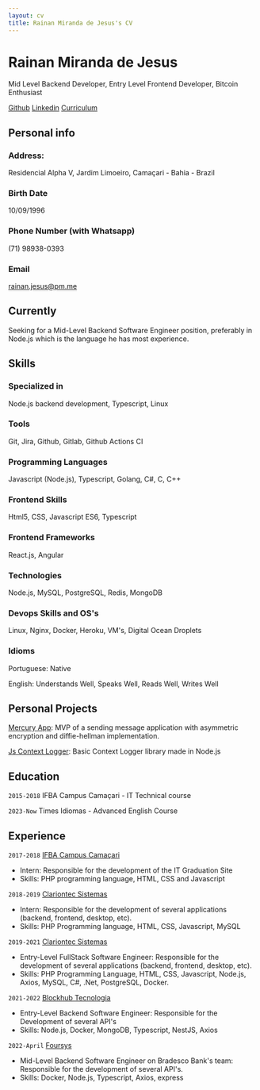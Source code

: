 ```yaml
---
layout: cv
title: Rainan Miranda de Jesus's CV
---
```

# Rainan Miranda de Jesus
Mid Level Backend Developer, Entry Level Frontend Developer, Bitcoin Enthusiast

<div id="webaddress">
    <a href="https://github.com/rainanDeveloper" target="_blank">Github</a>
    <a href="https://www.linkedin.com/in/rainanmjesus/" target="_blank">Linkedin</a>
    <a href="https://rainandeveloper.github.io/cv/" target="_blank">Curriculum</a>
</div>

## Personal info

### Address: 

Residencial Alpha V, Jardim Limoeiro, Camaçari - Bahia - Brazil

### Birth Date

10/09/1996

### Phone Number (with Whatsapp)

(71) 98938-0393

### Email

<a href="mailto:rainan.jesus@pm.me">rainan.jesus@pm.me</a>

## Currently

Seeking for a Mid-Level Backend Software Engineer position, preferably in Node.js which is the language he has most experience.

## Skills

### Specialized in

Node.js backend development, Typescript, Linux

### Tools

Git, Jira, Github, Gitlab, Github Actions CI

### Programming Languages

Javascript (Node.js), Typescript, Golang, C#, C, C++

### Frontend Skills

Html5, CSS, Javascript ES6, Typescript

### Frontend Frameworks

React.js, Angular

### Technologies

Node.js, MySQL, PostgreSQL, Redis, MongoDB

### Devops Skills and OS's

Linux, Nginx, Docker, Heroku, VM's, Digital Ocean Droplets

### Idioms

Portuguese: Native

English: Understands Well, Speaks Well, Reads Well, Writes Well

## Personal Projects

<a href="https://github.com/rainanDeveloper/MercuryApp" target="_blank">Mercury App</a>: MVP of a sending message application with asymmetric encryption and diffie-hellman implementation.

<a href="https://github.com/rainanDeveloper/js-context-logger" target="_blank">Js Context Logger</a>: Basic Context Logger library made in Node.js

## Education

`2015-2018`
IFBA Campus Camaçari - IT Technical course

`2023-Now`
Times Idiomas - Advanced English Course

## Experience

`2017-2018`
<a href="https://portal.ifba.edu.br/camacari" target="_blank">IFBA Campus Camaçari</a>

- Intern: Responsible for the development of the IT Graduation Site
- Skills: PHP programming language, HTML, CSS and Javascript

`2018-2019`
<a href="http://clariontec.com.br" target="_blank">Clariontec Sistemas</a>

- Intern: Responsible for the development of several applications (backend, frontend, desktop, etc).
- Skills: PHP Programming language, HTML, CSS, Javascript, MySQL

`2019-2021`
<a href="http://clariontec.com.br" target="_blank">Clariontec Sistemas</a>

- Entry-Level FullStack Software Engineer: Responsible for the development of several applications (backend, frontend, desktop, etc).
- Skills: PHP Programming Language, HTML, CSS, Javascript, Node.js, Axios, MySQL, C#, .Net, PostgreSQL, Docker.

`2021-2022`
<a href="https://www.linkedin.com/company/blockhub-builders" target="_blank">Blockhub Tecnologia</a>

- Entry-Level Backend Software Engineer: Responsible for the Development of several API's
- Skills: Node.js, Docker, MongoDB, Typescript, NestJS, Axios

`2022-April`
<a href="https://foursys.com.br/" target="_blank">Foursys</a>

- Mid-Level Backend Software Engineer on Bradesco Bank's team: Responsible for the development of several API's.
- Skills: Docker, Node.js, Typescript, Axios, express

<!-- ### Footer

Last updated: April 2024 -->



